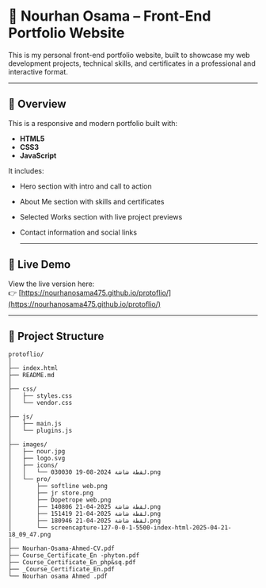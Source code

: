 # 🌟 Nourhan Osama – Front-End Portfolio Website

This is my personal front-end portfolio website, built to showcase my web development projects, technical skills, and certificates in a professional and interactive format.

---

## 🔎 Overview

This is a responsive and modern portfolio built with:
- **HTML5**
- **CSS3**
- **JavaScript**

It includes:
- Hero section with intro and call to action
- About Me section with skills and certificates
- Selected Works section with live project previews
- Contact information and social links

  ---

## 🔗 Live Demo

View the live version here:  
👉 [https://nourhanosama475.github.io/protoflio/](https://nourhanosama475.github.io/protoflio/)

---

## 📁 Project Structure

```plaintext
protoflio/
│
├── index.html
├── README.md
│
├── css/
│   ├── styles.css
│   └── vendor.css
│
├── js/
│   ├── main.js
│   └── plugins.js
│
├── images/
│   ├── nour.jpg
│   ├── logo.svg
│   ├── icons/
│   │   └── لقطة شاشة 2024-08-19 030030.png
│   └── pro/
│       ├── softline web.png
│       ├── jr store.png
│       ├── Dopetrope web.png
│       ├── لقطة شاشة 2025-04-21 140806.png
│       ├── لقطة شاشة 2025-04-21 151419.png
│       ├── لقطة شاشة 2025-04-21 180946.png
│       └── screencapture-127-0-0-1-5500-index-html-2025-04-21-18_09_47.png
│
├── Nourhan-Osama-Ahmed-CV.pdf
├── Course_Certificate_En -phyton.pdf
├── Course_Certificate_En_php&sq.pdf
├── _Course_Certificate_En.pdf
└── Nourhan osama Ahmed .pdf





















